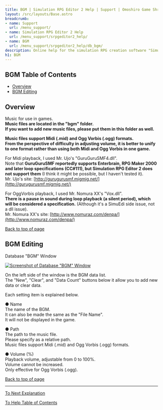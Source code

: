 ```yaml
---
title: BGM | Simulation RPG Editor 2 Help | Support | Omoshiro Game Shrine
layout: /src/layouts/Base.astro
breadcrumb:
- name: Support
  url: /menu_support/
- name: Simulation RPG Editor 2 Help
  url: /menu_support/srpgeditor2_help/
- name: BGM
  url: /menu_support/srpgeditor2_help/db_bgm/
description: Online help for the simulation RPG creation software "Simulation RPG Editor 2". "BGM".
h1: BGM
---
```


<a name="TOP"></a>

## BGM Table of Contents

- [Overview](#ABOUT)
- [BGM Editing](#EDIT)


<a name="ABOUT"></a>

## Overview

Music for use in games.  
**Music files are located in the "bgm" folder.**  
**If you want to add new music files, please put them in this folder as well.**  


**Music files support Midi (.mid) and Ogg Vorbis (.ogg) formats.**  
**From the perspective of difficulty in adjusting volume, it is better to unify to one format rather than using both Midi and Ogg Vorbis in one game.**  


For Midi playback, I used Mr. Ujo's "GuruGuruSMF4.dll".  
Note that **GuruGuruSMF reportedly supports Enterbrain, RPG Maker 2000 and later loop specifications (CC#111), but Simulation RPG Editor 2 does not support them** (I think it might be possible, but I haven't tested it).  
Mr. Ujo's site: [http://gurugurusmf.migmig.net/](http://gurugurusmf.migmig.net/)  

For OggVorbis playback, I used Mr. Nomura XX's "Vox.dll".  
**There is a pause in sound during loop playback (a silent period), which will be considered a specification.** (Although it's a SimuEdi side issue, not a dll issue).  
Mr. Nomura XX's site: [http://www.nomuraz.com/denpa/](http://www.nomuraz.com/denpa/)  


[Back to top of page](#TOP)

<a name="EDIT"></a>

## BGM Editing

Database "BGM" Window

[![Screenshot of Database "BGM" Window](/menu_support/srpgeditor2_help/db_bgm/bgm.jpg)](/menu_support/srpgeditor2_help/db_bgm/bgm.jpg)

On the left side of the window is the BGM data list.  
The "New", "Clear", and "Data Count" buttons below it allow you to add new data or clear data.  

Each setting item is explained below.  

● Name  
The name of the BGM.  
It can also be made the same as the "File Name".  
It will not be displayed in the game.  

● Path  
The path to the music file.  
Please specify as a relative path.  
Music files support Midi (.mid) and Ogg Vorbis (.ogg) formats.  

● Volume (%)  
Playback volume, adjustable from 0 to 100%.  
Volume cannot be increased.  
Only effective for Ogg Vorbis (.ogg).  

[Back to top of page](#TOP)

---

  

[To Next Explanation](../db_help/)

[To Help Table of Contents](../)